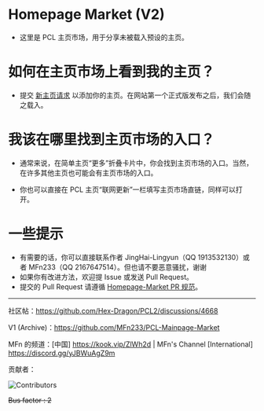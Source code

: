# Homepage Market (V2)

- 这里是 PCL 主页市场，用于分享未被载入预设的主页。

# 如何在主页市场上看到我的主页？

- 提交 [新主页请求](https://github.com/HomePlaza-Of-PCL2/Homepage-Market/issues/new?assignees=&labels=%E6%96%B0%E4%B8%BB%E9%A1%B5&projects=&template=new.yml) 以添加你的主页。在网站第一个正式版发布之后，我们会随之载入。

# 我该在哪里找到主页市场的入口？

- 通常来说，在简单主页“更多”折叠卡片中，你会找到主页市场的入口。当然，在许多其他主页也可能会有主页市场的入口。

- 你也可以直接在 PCL 主页“联网更新”一栏填写主页市场直链，同样可以打开。

# 一些提示

- 有需要的话，你可以直接联系作者 JingHai-Lingyun（QQ 1913532130）或者 MFn233（QQ 2167647514）。但也请不要恶意骚扰，谢谢
- 如果你有改进方法，欢迎提 Issue 或发送 Pull Request。
- 提交的 Pull Request 请遵循 [Homepage-Market PR 规范](./PR.md)。

---

社区帖：https://github.com/Hex-Dragon/PCL2/discussions/4668

V1 (Archive)：https://github.com/MFn233/PCL-Mainpage-Market

MFn 的频道：[中国] https://kook.vip/ZlWh2d | MFn's Channel [International] https://discord.gg/yJBWuAgZ9m

贡献者：

![Contributors](https://contrib.rocks/image?repo=HomePlaza-Of-PCL2/Homepage-Market)

~~Bus factor : 2~~
